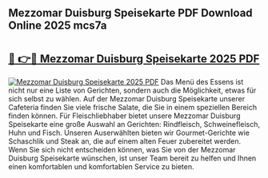 ## Mezzomar Duisburg Speisekarte PDF Download Online 2025 mcs7a

# <h2><a href="http://gcdvqhl.nevu.top/?p=Mezzomar+Duisburg+Speisekarte">🔗 👉🔴 Mezzomar Duisburg Speisekarte 2025 PDF</a></h2>

[![Mezzomar Duisburg Speisekarte 2025 PDF](https://i.imgur.com/dBaPXMq.png)](http://gcdvqhl.nevu.top/?p=Mezzomar+Duisburg+Speisekarte)
Das Menü des Essens ist nicht nur eine Liste von Gerichten, sondern auch die Möglichkeit, etwas für sich selbst zu wählen. Auf der Mezzomar Duisburg Speisekarte unserer Cafeteria finden Sie viele frische Salate, die Sie in einem speziellen Bereich finden können. Für Fleischliebhaber bietet unsere Mezzomar Duisburg Speisekarte eine große Auswahl an Gerichten: Rindfleisch, Schweinefleisch, Huhn und Fisch. Unseren Auserwählten bieten wir Gourmet-Gerichte wie Schaschlik und Steak an, die auf einem alten Feuer zubereitet werden. Wenn Sie sich nicht entscheiden können, was Sie von der Mezzomar Duisburg Speisekarte wünschen, ist unser Team bereit zu helfen und Ihnen einen komfortablen und komfortablen Service zu bieten.

